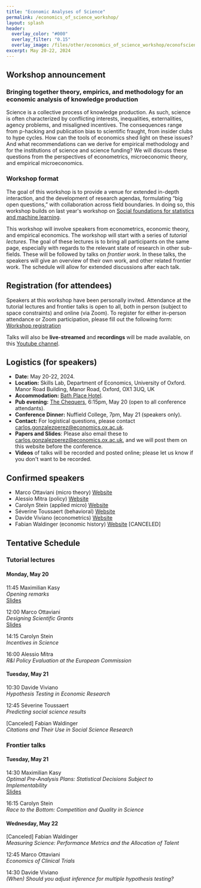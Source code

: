 ```yaml
---
title: "Economic Analyses of Science"
permalink: /economics_of_science_workshop/
layout: splash
header:
  overlay_color: "#000"
  overlay_filter: "0.15"
  overlay_image: /files/other/economics_of_science_workshop/econofscience.jpg
excerpt: May 20-22, 2024
---
```



## Workshop announcement

### Bringing together theory, empirics, and methodology for an economic analysis of knowledge production

Science is a collective process of knowledge production.
As such, science is often characterized by conflicting interests, inequalities, externalities, agency problems, and misaligned incentives.
The consequences range from p-hacking and publication bias to scientific fraught, from insider clubs to hype cycles.
How can the tools of economics shed light on these issues?
And what recommendations can we derive for empirical methodology and for the institutions of science and science funding?
We will discuss these questions from the perspectives of econometrics, microeconomic theory, and empirical microeconomics.



### Workshop format
The goal of this workshop is to provide a venue for extended in-depth interaction, and the development of research agendas, formulating “big open questions,” with collaboration across field boundaries. 
In doing so, this workshop builds on last year's workshop on [Social foundations for statistics and machine learning](https://maxkasy.github.io/home/social_foundations_workshop/).

This workshop will involve speakers from econometrics, economic theory, and empirical economics.
The workshop will start with a series of *tutorial lectures*.
The goal of these lectures is to bring all participants on the same page, especially with regards to the relevant state of research in other sub-fields.
These will be followed by talks on *frontier work*.
In these talks, the speakers will give an overview of their own work, and other related frontier work.
The schedule will allow for extended discussions after each talk.



 
## Registration (for attendees)

Speakers at this workshop have been personally invited.
Attendance at the tutorial lectures and frontier talks is open to all, both in person (subject to space constraints) and online (via Zoom).
To register for either in-person attendance or Zoom participation, please fill out the following form:
[Workshop registration](https://econresearch.fra1.qualtrics.com/jfe/form/SV_4ZdenQYcMUkIykm)


Talks will also be **live-streamed** and **recordings** will be made available, on this [Youtube channel](https://www.youtube.com/channel/UCB3VHmtU-Acta1o0wbzWaag).  


## Logistics (for speakers)

* **Date:** May 20-22, 2024.
* **Location:** Skills Lab, Department of Economics, University of Oxford.  
  Manor Road Building, Manor Road, Oxford, OX1 3UQ, UK
* **Accommodation:** [Bath Place Hotel](https://www.bathplace.co.uk/).
* **Pub evening:** [The Chequers](https://maps.app.goo.gl/9RFVjMU5T6e3oRXp8), 6:15pm, May 20 (open to all conference attendants).
* **Conference Dinner:** Nuffield College, 7pm, May 21 (speakers only).
* **Contact:** For logistical questions, please contact [carlos.gonzalezperez@economics.ox.ac.uk](mailto:carlos.gonzalezperez@economics.ox.ac.uk).
* **Papers and Slides**: Please also email these to [carlos.gonzalezperez@economics.ox.ac.uk](mailto:carlos.gonzalezperez@economics.ox.ac.uk), and we will post them on this website before the conference.
* **Videos** of talks will be recorded and posted online; please let us know if you don't want to be recorded.




## Confirmed speakers

- Marco Ottaviani (micro theory) [Website](https://didattica.unibocconi.eu/mypage/index.php?IdUte=48832&idr=16546&lingua=eng)
- Alessio Mitra (policy) [Website](https://sites.google.com/view/alessiomitra/home)  
- Carolyn Stein (applied micro) [Website](https://carolynstein.github.io/)
- Séverine Toussaert (behavioral) [Website](https://severinetoussaert.com/)  
- Davide Viviano (econometrics) [Website](https://dviviano.github.io/)
- Fabian Waldinger (economic history) [Website](https://www.fabianwaldinger.com/) [CANCELED]



## Tentative Schedule

### Tutorial lectures

#### Monday, May 20

11:45 Maximilian Kasy  
*Opening remarks*  
[Slides](/home/files/other/economics_of_science_workshop/economics_of_science_opening.pdf)


12:00 Marco Ottaviani  
*Designing Scientific Grants*  
[Slides](/home/files/other/economics_of_science_workshop/Oxford_Designing_Scientific_Grants.pdf)

14:15 Carolyn Stein  
*Incentives in Science*  

16:00 Alessio Mitra  
*R&I Policy Evaluation at the European Commission*  

  
#### Tuesday, May 21

10:30 Davide Viviano  
*Hypothesis Testing in Economic Research*

12:45 Séverine Toussaert  
*Predicting social science results*  

[Canceled] Fabian Waldinger  
*Citations and Their Use in Social Science Research*  


### Frontier talks

#### Tuesday, May 21

14:30 Maximilian Kasy  
*Optimal Pre-Analysis Plans: Statistical Decisions Subject to Implementability*  
[Slides](/home/files/slides/implementable_preanalysis_slides_kasy_60.pdf) 

16:15 Carolyn Stein  
*Race to the Bottom: Competition and Quality in Science*



#### Wednesday, May 22

[Canceled] Fabian Waldinger  
*Measuring Science: Performance Metrics and the Allocation of Talent*  

12:45 Marco Ottaviani  
*Economics of Clinical Trials*
  
14:30 Davide Viviano  
*(When) Should you adjust inference for multiple hypothesis testing?*


